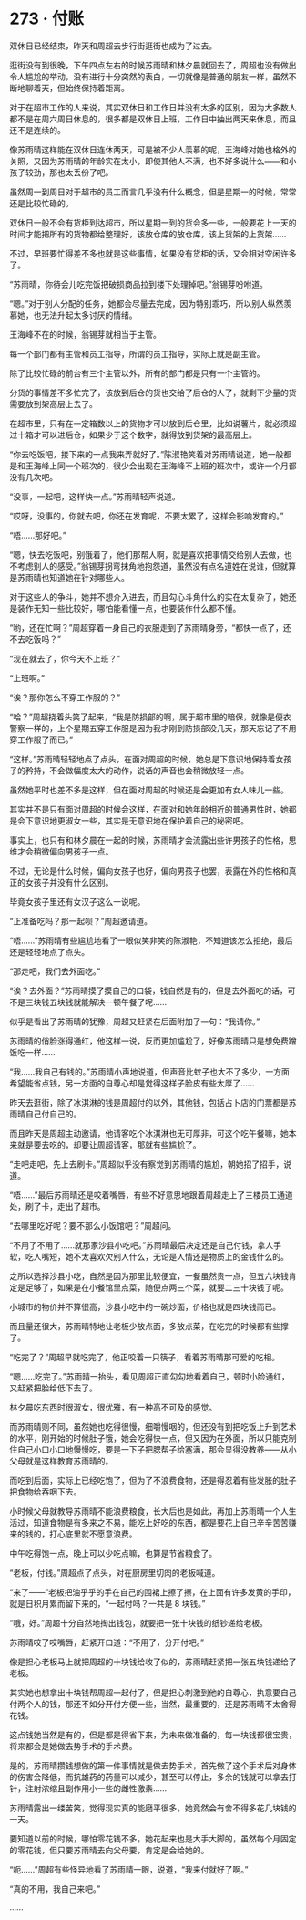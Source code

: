# 273 · 付账

双休日已经结束，昨天和周超去步行街逛街也成为了过去。

逛街没有到很晚，下午四点左右的时候苏雨晴和林夕晨就回去了，周超也没有做出令人尴尬的举动，没有进行十分突然的表白，一切就像是普通的朋友一样，虽然不断地聊着天，但始终保持着距离。

对于在超市工作的人来说，其实双休日和工作日并没有太多的区别，因为大多数人都不是在周六周日休息的，很多都是双休日上班，工作日中抽出两天来休息，而且还不是连续的。

像苏雨晴这样能在双休日连休两天，可是被不少人羡慕的呢，王海峰对她也格外的关照，又因为苏雨晴的年龄实在太小，即使其他人不满，也不好多说什么——和小孩子较劲，那也太丢份了吧。

虽然周一到周日对于超市的员工而言几乎没有什么概念，但是星期一的时候，常常还是比较忙碌的。

双休日一般不会有货柜到达超市，所以星期一到的货会多一些，一般要花上一天的时间才能把所有的货物都给整理好，该放仓库的放仓库，该上货架的上货架……

不过，早班要忙得差不多也就是这些事情，如果没有货柜的话，又会相对空闲许多了。

“苏雨晴，你待会儿吃完饭把破损商品拉到楼下处理掉吧。”翁锡芽吩咐道。

“嗯。”对于别人分配的任务，她都会尽量去完成，因为特别乖巧，所以别人纵然羡慕她，也无法升起太多讨厌的情绪。

王海峰不在的时候，翁锡芽就相当于主管。

每一个部门都有主管和员工指导，所谓的员工指导，实际上就是副主管。

除了比较忙碌的前台有三个主管以外，所有的部门都是只有一个主管的。

分货的事情差不多忙完了，该放到后仓的货也交给了后仓的人了，就剩下少量的货需要放到架高层上去了。

在超市里，只有在一定箱数以上的货物才可以放到后仓里，比如说薯片，就必须超过十箱才可以进后仓，如果少于这个数字，就得放到货架的最高层上。

“你去吃饭吧，接下来的一点我来弄就好了。”陈淑艳笑着对苏雨晴说道，她一般都是和王海峰上同一个班次的，很少会出现在王海峰不上班的班次中，或许一个月都没有几次吧。

“没事，一起吧，这样快一点。”苏雨晴轻声说道。

“哎呀，没事的，你就去吧，你还在发育呢，不要太累了，这样会影响发育的。”

“唔……那好吧。”

“嗯，快去吃饭吧，别饿着了，他们那帮人啊，就是喜欢把事情交给别人去做，也不考虑别人的感受。”翁锡芽拐弯抹角地抱怨道，虽然没有点名道姓在说谁，但就算是苏雨晴也知道她在针对哪些人。

对于这些人的争斗，她并不想介入进去，而且勾心斗角什么的实在太复杂了，她还是装作无知一些比较好，哪怕能看懂一点，也要装作什么都不懂。

“哟，还在忙啊？”周超穿着一身自己的衣服走到了苏雨晴身旁，“都快一点了，还不去吃饭吗？”

“现在就去了，你今天不上班？”

“上班啊。”

“诶？那你怎么不穿工作服的？”

“哈？”周超挠着头笑了起来，“我是防损部的啊，属于超市里的暗保，就像是便衣警察一样的，上个星期五穿工作服是因为我才刚到防损部没几天，那天忘记了不用穿工作服了而已。”

“这样。”苏雨晴轻轻地点了点头，在面对周超的时候，她总是下意识地保持着女孩子的矜持，不会做幅度太大的动作，说话的声音也会稍微放轻一点。

虽然她平时也差不多是这样，但在面对周超的时候还是会更加有女人味儿一些。

其实并不是只有面对周超的时候会这样，在面对和她年龄相近的普通男性时，她都是会下意识地更淑女一些，其实是无意识地在保护着自己的秘密吧。

事实上，也只有和林夕晨在一起的时候，苏雨晴才会流露出些许男孩子的性格，思维才会稍微偏向男孩子一点。

不过，无论是什么时候，偏向女孩子也好，偏向男孩子也罢，表露在外的性格和真正的女孩子并没有什么区别。

毕竟女孩子里还有女汉子这么一说呢。

“正准备吃吗？那一起呗？”周超邀请道。

“唔……”苏雨晴有些尴尬地看了一眼似笑非笑的陈淑艳，不知道该怎么拒绝，最后还是轻轻地点了点头。

“那走吧，我们去外面吃。”

“诶？去外面？”苏雨晴摸了摸自己的口袋，钱自然是有的，但是去外面吃的话，可不是三块钱五块钱就能解决一顿午餐了呢……

似乎是看出了苏雨晴的犹豫，周超又赶紧在后面附加了一句：“我请你。”

苏雨晴的俏脸涨得通红，他这样一说，反而更加尴尬了，好像苏雨晴只是想免费蹭饭吃一样……

“我……我自己有钱的。”苏雨晴小声地说道，但声音比蚊子也大不了多少，一方面希望能省点钱，另一方面的自尊心却是觉得这样子脸皮有些太厚了……

昨天去逛街，除了冰淇淋的钱是周超付的以外，其他钱，包括占卜店的门票都是苏雨晴自己付自己的。

而且昨天是周超主动邀请，他请客吃个冰淇淋也无可厚非，可这个吃午餐嘛，她本来就是要去吃的，却要让周超请客，那就有些尴尬了。

“走吧走吧，先上去刷卡。”周超似乎没有察觉到苏雨晴的尴尬，朝她招了招手，说道。

“唔……”最后苏雨晴还是咬着嘴唇，有些不好意思地跟着周超走上了三楼员工通道处，刷了卡，走出了超市。

“去哪里吃好呢？要不那么小饭馆吧？”周超问。

“不用了不用了……就那家沙县小吃吧。”苏雨晴最后决定还是自己付钱，拿人手软，吃人嘴短，她不太喜欢欠别人什么，无论是人情还是物质上的金钱什么的。

之所以选择沙县小吃，自然是因为那里比较便宜，一餐虽然贵一点，但五六块钱肯定是足够了，如果是在小餐馆里点菜，随便点两三个菜，就要二三十块钱了呢。

小城市的物价并不算很高，沙县小吃中的一碗炒面，价格也就是四块钱而已。

而且量还很大，苏雨晴特地让老板少放点面，多放点菜，在吃完的时候都有些撑了。

“吃完了？”周超早就吃完了，他正咬着一只筷子，看着苏雨晴那可爱的吃相。

“嗯……吃完了。”苏雨晴一抬头，看见周超正直勾勾地看着自己，顿时小脸通红，又赶紧把脸给低下去了。

林夕晨吃东西时很淑女，很优雅，有一种高不可及的感觉。

而苏雨晴则不同，虽然她也吃得很慢，细嚼慢咽的，但还没有到把吃饭上升到艺术的水平，刚开始的时候肚子饿，她会吃得快一点，但又因为在外面，所以只能克制住自己小口小口地慢慢吃，要是一下子把腮帮子给塞满，那会显得没教养——从小父母就是这样教育苏雨晴的。

而吃到后面，实际上已经吃饱了，但为了不浪费食物，还是得忍着有些发胀的肚子把食物给吞咽下去。

小时候父母就教导苏雨晴不能浪费粮食，长大后也是如此，再加上苏雨晴一个人生活过，知道食物是有多来之不易，能吃上好吃的东西，都是要花上自己辛辛苦苦赚来的钱的，打心底里就不愿意浪费。

中午吃得饱一点，晚上可以少吃点嘛，也算是节省粮食了。

“老板，付钱。”周超点了点头，对在厨房里切肉的老板喊道。

“来了——”老板把油乎乎的手在自己的围裙上擦了擦，在上面有许多发黄的手印，就是日积月累而留下来的，“一起付吗？一共是 8 块钱。”

“哦，好。”周超十分自然地掏出钱包，就要把一张十块钱的纸钞递给老板。

苏雨晴咬了咬嘴唇，赶紧开口道：“不用了，分开付吧。”

像是担心老板马上就把周超的十块钱给收了似的，苏雨晴赶紧把一张五块钱递给了老板。

其实她也想拿出十块钱帮周超一起付了，但是担心刺激到他的自尊心，执意要自己付两个人的钱，那还不如分开付方便一些，当然，最重要的，还是苏雨晴不太舍得花钱。

这点钱她当然是有的，但是都是得省下来，为未来做准备的，每一块钱都很宝贵，将来都会是她做去势手术的手术费。

是的，苏雨晴攒钱想做的第一件事情就是做去势手术，首先做了这个手术后对身体的伤害会降低，而抗雄药的药量可以减少，甚至可以停止，多余的钱就可以拿去打针，注射浓缩且副作用小一些的雌性激素……

苏雨晴露出一缕苦笑，觉得现实真的能磨平很多，她竟然会有舍不得多花几块钱的一天。

要知道以前的时候，哪怕零花钱不多，她花起来也是大手大脚的，虽然每个月固定的零花钱，但只要苏雨晴去向父母要，肯定是会给她的。

“呃……”周超有些怪异地看了苏雨晴一眼，说道，“我来付就好了啊。”

“真的不用，我自己来吧。”

……
